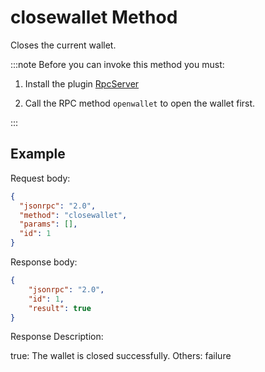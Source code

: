 # closewallet Method

Closes the current wallet.

:::note
Before you can invoke this method you must:

1. Install the plugin [RpcServer](https://github.com/neo-project/neo-modules/releases) 

2. Call the RPC method `openwallet` to open the wallet first.

:::

## Example

Request body:

```json
{
  "jsonrpc": "2.0",
  "method": "closewallet",
  "params": [],
  "id": 1
}
```

Response body:

```json
{
    "jsonrpc": "2.0",
    "id": 1,
    "result": true
}
```

Response Description:

true: The wallet is closed successfully.
Others: failure
